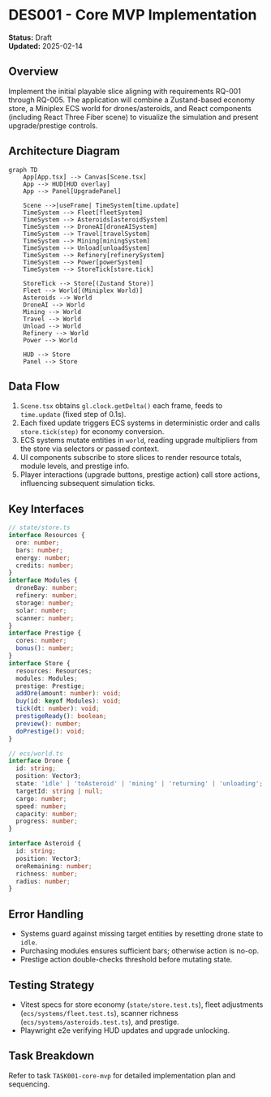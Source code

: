 # DES001 - Core MVP Implementation

**Status:** Draft  
**Updated:** 2025-02-14

## Overview

Implement the initial playable slice aligning with requirements RQ-001 through RQ-005. The application will combine a Zustand-based economy store, a Miniplex ECS world for drones/asteroids, and React components (including React Three Fiber scene) to visualize the simulation and present upgrade/prestige controls.

## Architecture Diagram

```mermaid
graph TD
    App[App.tsx] --> Canvas[Scene.tsx]
    App --> HUD[HUD overlay]
    App --> Panel[UpgradePanel]

    Scene -->|useFrame| TimeSystem[time.update]
    TimeSystem --> Fleet[fleetSystem]
    TimeSystem --> Asteroids[asteroidSystem]
    TimeSystem --> DroneAI[droneAISystem]
    TimeSystem --> Travel[travelSystem]
    TimeSystem --> Mining[miningSystem]
    TimeSystem --> Unload[unloadSystem]
    TimeSystem --> Refinery[refinerySystem]
    TimeSystem --> Power[powerSystem]
    TimeSystem --> StoreTick[store.tick]

    StoreTick --> Store[(Zustand Store)]
    Fleet --> World[(Miniplex World)]
    Asteroids --> World
    DroneAI --> World
    Mining --> World
    Travel --> World
    Unload --> World
    Refinery --> World
    Power --> World

    HUD --> Store
    Panel --> Store
```

## Data Flow

1. `Scene.tsx` obtains `gl.clock.getDelta()` each frame, feeds to `time.update` (fixed step of 0.1s).
2. Each fixed update triggers ECS systems in deterministic order and calls `store.tick(step)` for economy conversion.
3. ECS systems mutate entities in `world`, reading upgrade multipliers from the store via selectors or passed context.
4. UI components subscribe to store slices to render resource totals, module levels, and prestige info.
5. Player interactions (upgrade buttons, prestige action) call store actions, influencing subsequent simulation ticks.

## Key Interfaces

```ts
// state/store.ts
interface Resources {
  ore: number;
  bars: number;
  energy: number;
  credits: number;
}
interface Modules {
  droneBay: number;
  refinery: number;
  storage: number;
  solar: number;
  scanner: number;
}
interface Prestige {
  cores: number;
  bonus(): number;
}
interface Store {
  resources: Resources;
  modules: Modules;
  prestige: Prestige;
  addOre(amount: number): void;
  buy(id: keyof Modules): void;
  tick(dt: number): void;
  prestigeReady(): boolean;
  preview(): number;
  doPrestige(): void;
}

// ecs/world.ts
interface Drone {
  id: string;
  position: Vector3;
  state: 'idle' | 'toAsteroid' | 'mining' | 'returning' | 'unloading';
  targetId: string | null;
  cargo: number;
  speed: number;
  capacity: number;
  progress: number;
}

interface Asteroid {
  id: string;
  position: Vector3;
  oreRemaining: number;
  richness: number;
  radius: number;
}
```

## Error Handling

- Systems guard against missing target entities by resetting drone state to `idle`.
- Purchasing modules ensures sufficient bars; otherwise action is no-op.
- Prestige action double-checks threshold before mutating state.

## Testing Strategy

- Vitest specs for store economy (`state/store.test.ts`), fleet adjustments (`ecs/systems/fleet.test.ts`), scanner richness (`ecs/systems/asteroids.test.ts`), and prestige.
- Playwright e2e verifying HUD updates and upgrade unlocking.

## Task Breakdown

Refer to task `TASK001-core-mvp` for detailed implementation plan and sequencing.
